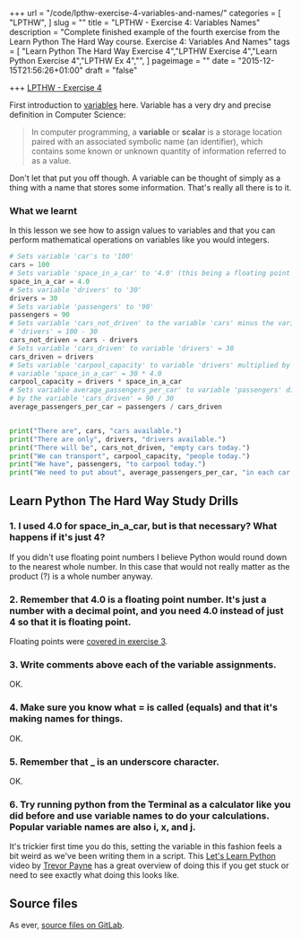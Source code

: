 +++
url = "/code/lpthw-exercise-4-variables-and-names/"
categories = [
  "LPTHW",
]
slug = ""
title = "LPTHW - Exercise 4: Variables Names"
description = "Complete finished example of the fourth exercise from the Learn Python The Hard Way course. Exercise 4: Variables And Names"
tags = [
  "Learn Python The Hard Way Exercise 4","LPTHW Exercise 4","Learn Python Exercise 4","LPTHW Ex 4","",
]
pageimage = ""
date = "2015-12-15T21:56:26+01:00"
draft = "false"

+++
[LPTHW - Exercise 4](http://learnpythonthehardway.org/book/ex4.html)

First introduction to [variables](https://en.wikipedia.org/wiki/Variable_(computer_science)) here. Variable has a very dry and precise definition in Computer Science:

> In computer programming, a **variable** or **scalar** is a storage location paired with an associated symbolic name (an identifier), which contains some known or unknown quantity of information referred to as a value.

Don't let that put you off though. A variable can be thought of simply as a thing with a name that stores some information. That's really all there is to it. 

### What we learnt

In this lesson we see how to assign values to variables and that you can perform mathematical operations on variables like you would integers. 
 
```python
# Sets variable 'car's to '100'
cars = 100
# Sets variable 'space_in_a_car' to '4.0' (this being a floating point number)
space_in_a_car = 4.0
# Sets variable 'drivers' to '30'
drivers = 30
# Sets variable 'passengers' to '90'
passengers = 90
# Sets variable 'cars_not_driven' to the variable 'cars' minus the variable
# 'drivers' = 100 - 30
cars_not_driven = cars - drivers
# Sets variable 'cars_driven' to variable 'drivers' = 30
cars_driven = drivers
# Sets variable 'carpool_capacity' to variable 'drivers' multiplied by 
# variable 'space_in_a_car' = 30 * 4.0
carpool_capacity = drivers * space_in_a_car
# Sets variable average_passengers_per_car' to variable 'passengers' divided
# by the variable 'cars_driven' = 90 / 30
average_passengers_per_car = passengers / cars_driven


print("There are", cars, "cars available.")
print("There are only", drivers, "drivers available.")
print("There will be", cars_not_driven, "empty cars today.")
print("We can transport", carpool_capacity, "people today.")
print("We have", passengers, "to carpool today.")
print("We need to put about", average_passengers_per_car, "in each car.")
```

## Learn Python The Hard Way Study Drills

### 1. I used 4.0 for space_in_a_car, but is that necessary? What happens if it's just 4? 

If you didn't use floating point numbers I believe Python would round down to the nearest whole number. In this case that would not really matter as the product (?) is a whole number anyway. 

### 2. Remember that 4.0 is a floating point number. It's just a number with a decimal point, and you need 4.0 instead of just 4 so that it is floating point.

Floating points were [covered in exercise 3](/code/lpthw-exercise-3-numbers-and-math/#floating).

### 3. Write comments above each of the variable assignments.

OK.

### 4. Make sure you know what = is called (equals) and that it's making names for things.

OK.

### 5. Remember that _ is an underscore character.

OK.

### 6. Try running python from the Terminal as a calculator like you did before and use variable names to do your calculations. Popular variable names are also i, x, and j.

It's trickier first time you do this, setting the variable in this fashion feels a bit weird as we've been writing them in a script. This [Let's Learn Python](https://www.youtube.com/watch?v=D48iCw3WWpI&list=PL82YdDfxhWsDJTq5f0Ae7M7yGcA26wevJ) video by [Trevor Payne](https://www.youtube.com/channel/UCPme28sMOcWS50CgtTWUZIw) has a great overview of doing this if you get stuck or need to see exactly what doing this looks like. 

## Source files

As ever, [source files on GitLab](https://gitlab.com/josharcher/LPTHW).
